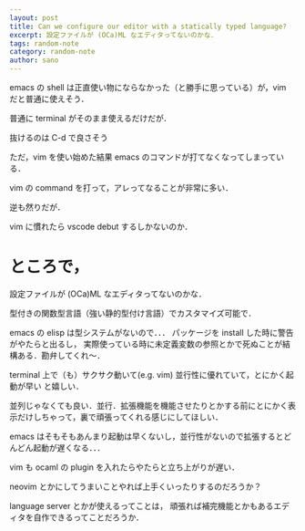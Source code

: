 ```yaml
---
layout: post
title: Can we configure our editor with a statically typed language?
excerpt: 設定ファイルが (OCa)ML なエディタってないのかな．
tags: random-note
category: random-note
author: sano
---
```


emacs の shell は正直使い物にならなかった（と勝手に思っている）が，vim だと普通に使えそう．

普通に terminal がそのまま使えるだけだが．

抜けるのは C-d で良さそう

ただ，vim を使い始めた結果 emacs のコマンドが打てなくなってしまっている．

vim の command を打って，アレってなることが非常に多い．

逆も然りだが．

vim に慣れたら vscode debut するしかないのか．

# ところで，

設定ファイルが (OCa)ML なエディタってないのかな．

型付きの関数型言語（強い静的型付け言語）でカスタマイズ可能で．

emacs の elisp は型システムがないので．．．
パッケージを install した時に警告がやたらと出るし，
実際使っている時に未定義変数の参照とかで死ぬことが結構ある．勘弁してくれ〜．

terminal 上で（も）サクサク動いて(e.g. vim) 並行性に優れていて，とにかく起動が早い
と嬉しい．

並列じゃなくても良い．並行．拡張機能を機能させたりとかする前にとにかく表示だけしちゃって，裏で頑張ってくれる感じにしてほしい．

emacs はそもそもあんまり起動は早くないし，並行性がないので拡張するとどんどん起動が遅くなる．．．

vim も ocaml の plugin を入れたらやたらと立ち上がりが遅い．

neovim とかにしてうまいことやれば上手くいったりするのだろうか？

language server とかが使えるってことは，
頑張れば補完機能とかもあるエディタを自作できるってことだろうか．
